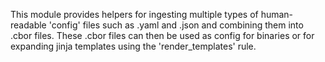 This module provides helpers for ingesting multiple types of human-readable 'config'
files such as .yaml and .json and combining them into .cbor files. These .cbor files
can then be used as config for binaries or for expanding jinja templates using the
'render_templates' rule.